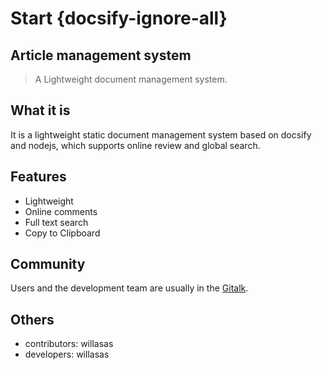 # Start {docsify-ignore-all}

## Article management system

> A Lightweight document management system.

## What it is

It is a lightweight static document management system based on docsify and nodejs, which supports online review and global search.

## Features

- Lightweight
- Online comments
- Full text search
- Copy to Clipboard

## Community

Users and the development team are usually in the <a href="#">Gitalk</a>.

## Others

- contributors: willasas
- developers: willasas
